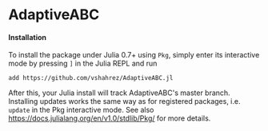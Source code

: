 # AdaptiveABC

#### Installation

To install the package under Julia 0.7+ using `Pkg`, simply enter its interactive mode by pressing `]` in the Julia REPL and run
```
add https://github.com/vshahrez/AdaptiveABC.jl
```
After this, your Julia install will track AdaptiveABC's master branch. Installing updates works the same way as for registered packages, i.e. `update` in the Pkg interactive mode.
See also https://docs.julialang.org/en/v1.0/stdlib/Pkg/ for more details.


